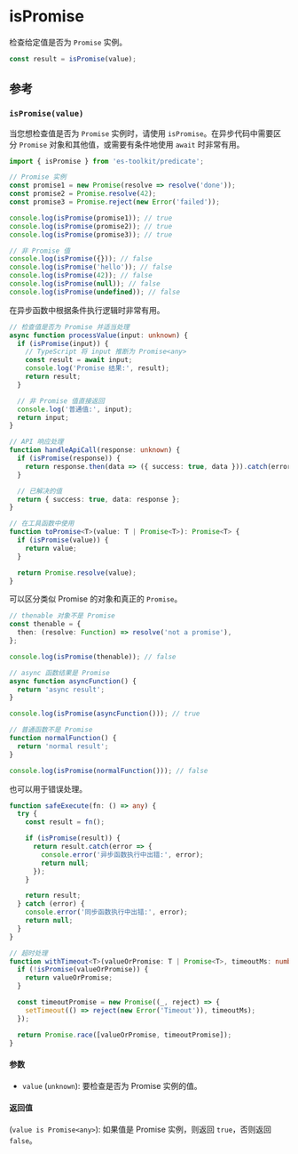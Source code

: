 # isPromise

检查给定值是否为 `Promise` 实例。

```typescript
const result = isPromise(value);
```

## 参考

### `isPromise(value)`

当您想检查值是否为 `Promise` 实例时，请使用 `isPromise`。在异步代码中需要区分 `Promise` 对象和其他值，或需要有条件地使用 `await` 时非常有用。

```typescript
import { isPromise } from 'es-toolkit/predicate';

// Promise 实例
const promise1 = new Promise(resolve => resolve('done'));
const promise2 = Promise.resolve(42);
const promise3 = Promise.reject(new Error('failed'));

console.log(isPromise(promise1)); // true
console.log(isPromise(promise2)); // true
console.log(isPromise(promise3)); // true

// 非 Promise 值
console.log(isPromise({})); // false
console.log(isPromise('hello')); // false
console.log(isPromise(42)); // false
console.log(isPromise(null)); // false
console.log(isPromise(undefined)); // false
```

在异步函数中根据条件执行逻辑时非常有用。

```typescript
// 检查值是否为 Promise 并适当处理
async function processValue(input: unknown) {
  if (isPromise(input)) {
    // TypeScript 将 input 推断为 Promise<any>
    const result = await input;
    console.log('Promise 结果:', result);
    return result;
  }

  // 非 Promise 值直接返回
  console.log('普通值:', input);
  return input;
}

// API 响应处理
function handleApiCall(response: unknown) {
  if (isPromise(response)) {
    return response.then(data => ({ success: true, data })).catch(error => ({ success: false, error: error.message }));
  }

  // 已解决的值
  return { success: true, data: response };
}

// 在工具函数中使用
function toPromise<T>(value: T | Promise<T>): Promise<T> {
  if (isPromise(value)) {
    return value;
  }

  return Promise.resolve(value);
}
```

可以区分类似 Promise 的对象和真正的 `Promise`。

```typescript
// thenable 对象不是 Promise
const thenable = {
  then: (resolve: Function) => resolve('not a promise'),
};

console.log(isPromise(thenable)); // false

// async 函数结果是 Promise
async function asyncFunction() {
  return 'async result';
}

console.log(isPromise(asyncFunction())); // true

// 普通函数不是 Promise
function normalFunction() {
  return 'normal result';
}

console.log(isPromise(normalFunction())); // false
```

也可以用于错误处理。

```typescript
function safeExecute(fn: () => any) {
  try {
    const result = fn();

    if (isPromise(result)) {
      return result.catch(error => {
        console.error('异步函数执行中出错:', error);
        return null;
      });
    }

    return result;
  } catch (error) {
    console.error('同步函数执行中出错:', error);
    return null;
  }
}

// 超时处理
function withTimeout<T>(valueOrPromise: T | Promise<T>, timeoutMs: number) {
  if (!isPromise(valueOrPromise)) {
    return valueOrPromise;
  }

  const timeoutPromise = new Promise((_, reject) => {
    setTimeout(() => reject(new Error('Timeout')), timeoutMs);
  });

  return Promise.race([valueOrPromise, timeoutPromise]);
}
```

#### 参数

- `value` (`unknown`): 要检查是否为 Promise 实例的值。

#### 返回值

(`value is Promise<any>`): 如果值是 Promise 实例，则返回 `true`，否则返回 `false`。
